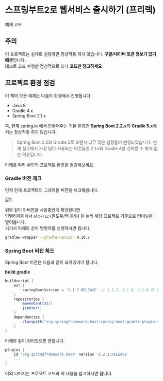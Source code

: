 # 스프링부트2로 웹서비스 출시하기 (프리렉)

예제 코드

## 주의

이 프로젝트는 실제로 실행하면 정상작동 하지 않습니다.
**구글/네이버 토큰 정보가 없기 떄문**입니다.  
테스트 코드 수행만 정상적으로 되니 **코드만 참고하세요**

## 프로젝트 환경 점검

이 책의 모든 예제는 다음의 환경에서 진행됩니다.

* Java 8
* Gradle 4.x
* Spring Boot 2.1.x

즉, 현재 spring.io 에서 만들어주는 기본 환경인 **Spring Boot 2.2.x**와 **Gradle 5.x**에서는 정상작동 하지 않습니다.

> Spring Boot 2.2와 Gradle 5로 오면서 너무 많은 설정들이 변경되었습니다.
> 현재 실무에서 가장 많이 사용되는 버전들인 2.1.x와 Gradle 4를 선택할 수 밖에 없는 이유입니다.

아래를 따라 본인의 프로젝트 환경을 점검해보세요.

### Gradle 버전 체크

먼저 현재 프로젝트의 그레이들 버전을 체크해봅니다.
 
![1](./image/1.png)

위와 같이 5 버전을 사용중인게 확인된다면  
인텔리제이에서 ```alt+F12``` (윈도우/맥 동일) 을 눌러 해당 프로젝트 기준으로 터미널을 열어봅니다.  
거기서 아래와 같이 명령어를 실행하시면 됩니다.

```bash
gradlew wrapper --gradle-version 4.10.2
```

### Spring Boot 버전 체크

Spring Boot 버전은 다음과 같이 되어있어야 합니다.  
  
**build.gradle**  
  
```groovy
buildscript {
    ext {
        springBootVersion = '2.1.7.RELEASE' // 2.1.7, 2.1.8, 2.1.9 다 괜찮습니다.
    }
    repositories {
        mavenCentral()
        jcenter()
    }
    dependencies {
        classpath("org.springframework.boot:spring-boot-gradle-plugin:${springBootVersion}")
    }
}
```

아래와 같이 되어있으면 안됩니다.
```groovy
plugins {
    id 'org.springframework.boot' version '2.2.1.RELEASE'
    ...
}
```

이외 나머지는 프로젝트 코드와 책 내용을 참고하시면 됩니다. 

